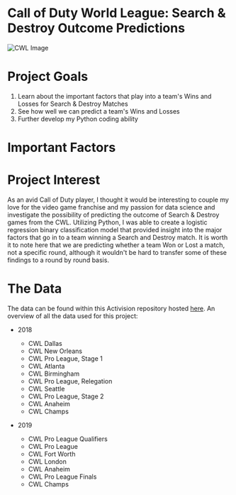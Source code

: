 # Call of Duty World League: Search & Destroy Outcome Predictions
![CWL Image](https://charlieintel.com/wp-content/uploads/2017/10/be476c3b-9364-44f0-a9a3-7d8b482515b8.jpg)



# Project Goals
1. Learn about the important factors that play into a team's Wins and Losses for Search & Destroy Matches
2. See how well we can predict a team's Wins and Losses 
3. Further develop my Python coding ability

# Important Factors


# Project Interest
As an avid Call of Duty player, I thought it would be interesting to couple my love for the video game franchise and my passion for data science and investigate the possibility of predicting the outcome of Search & Destroy games from the CWL. Utilizing Python, I was able to create a logistic regression binary classification model that provided insight into the major factors that go in to a team winning a Search and Destroy match. It is worth it to note here that we are predicting whether a team Won or Lost a match, not a specific round, although it wouldn't be hard to transfer some of these findings to a round by round basis.

# The Data
The data can be found within this Activision repository hosted [here](https://github.com/Activision/cwl-data). An overview of all the data used for this project:

- 2018
  -  CWL Dallas
  -  CWL New Orleans
  -  CWL Pro League, Stage 1
  -  CWL Atlanta
  -  CWL Birmingham
  -  CWL Pro League, Relegation
  -  CWL Seattle
  -  CWL Pro League, Stage 2
  -  CWL Anaheim
  -  CWL Champs

- 2019
  - CWL Pro League Qualifiers
  - CWL Pro League
  - CWL Fort Worth
  - CWL London
  - CWL Anaheim
  - CWL Pro League Finals
  - CWL Champs
